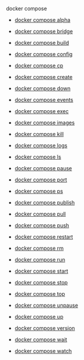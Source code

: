 docker compose


<!--
Sorry, but the contents of this page are automatically generated from
Docker's source code. If you want to suggest a change to the text that appears
here, you'll need to find the string by searching this repo:
https://github.com/docker/compose
-->



- [docker compose alpha](https://docs.docker.com/reference/cli/docker/compose/alpha/)

- [docker compose bridge](https://docs.docker.com/reference/cli/docker/compose/bridge/)

- [docker compose build](https://docs.docker.com/reference/cli/docker/compose/build/)

- [docker compose config](https://docs.docker.com/reference/cli/docker/compose/config/)

- [docker compose cp](https://docs.docker.com/reference/cli/docker/compose/cp/)

- [docker compose create](https://docs.docker.com/reference/cli/docker/compose/create/)

- [docker compose down](https://docs.docker.com/reference/cli/docker/compose/down/)

- [docker compose events](https://docs.docker.com/reference/cli/docker/compose/events/)

- [docker compose exec](https://docs.docker.com/reference/cli/docker/compose/exec/)

- [docker compose images](https://docs.docker.com/reference/cli/docker/compose/images/)

- [docker compose kill](https://docs.docker.com/reference/cli/docker/compose/kill/)

- [docker compose logs](https://docs.docker.com/reference/cli/docker/compose/logs/)

- [docker compose ls](https://docs.docker.com/reference/cli/docker/compose/ls/)

- [docker compose pause](https://docs.docker.com/reference/cli/docker/compose/pause/)

- [docker compose port](https://docs.docker.com/reference/cli/docker/compose/port/)

- [docker compose ps](https://docs.docker.com/reference/cli/docker/compose/ps/)

- [docker compose publish](https://docs.docker.com/reference/cli/docker/compose/publish/)

- [docker compose pull](https://docs.docker.com/reference/cli/docker/compose/pull/)

- [docker compose push](https://docs.docker.com/reference/cli/docker/compose/push/)

- [docker compose restart](https://docs.docker.com/reference/cli/docker/compose/restart/)

- [docker compose rm](https://docs.docker.com/reference/cli/docker/compose/rm/)

- [docker compose run](https://docs.docker.com/reference/cli/docker/compose/run/)

- [docker compose start](https://docs.docker.com/reference/cli/docker/compose/start/)

- [docker compose stop](https://docs.docker.com/reference/cli/docker/compose/stop/)

- [docker compose top](https://docs.docker.com/reference/cli/docker/compose/top/)

- [docker compose unpause](https://docs.docker.com/reference/cli/docker/compose/unpause/)

- [docker compose up](https://docs.docker.com/reference/cli/docker/compose/up/)

- [docker compose version](https://docs.docker.com/reference/cli/docker/compose/version/)

- [docker compose wait](https://docs.docker.com/reference/cli/docker/compose/wait/)

- [docker compose watch](https://docs.docker.com/reference/cli/docker/compose/watch/)

